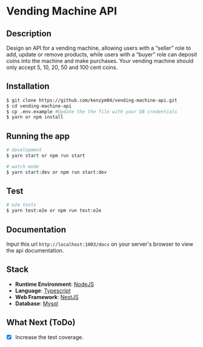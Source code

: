 # Vending Machine API
## Description

Design an API for a vending machine, allowing users with a “seller” role to add, update or remove products, while users with a “buyer” role can deposit coins into the machine and make purchases. Your vending machine should only accept 5, 10, 20, 50 and 100 cent coins.

## Installation

```bash
$ git clone https://github.com/kenzym04/vending-machine-api.git
$ cd vending-machine-api
$ cp .env.example #Update the the file with your DB credentials
$ yarn or npm install
```

## Running the app

```bash
# development
$ yarn start or npm run start

# watch mode
$ yarn start:dev or npm run start:dev
```

## Test

```bash
# e2e tests
$ yarn test:e2e or npm run test:e2e
```

## Documentation

Input this url  ```http://localhost:1003/docs``` on your server's browser to view the api documentation.

## Stack

* **Runtime Environment**: [NodeJS](https://nodejs.org/en/)
* **Language**: [Typescript](https://www.typescriptlang.org/)
* **Web Framework**: [NestJS](https://docs.nestjs.com)
* **Database**: [Mysql](https://www.mysql.com/)

## What Next (ToDo)
- [x] Increase the test coverage.